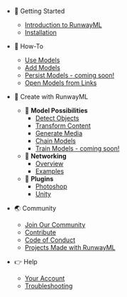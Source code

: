 * 🚀 Getting Started
    * [Introduction to RunwayML](/)
    * [Installation](getting-started/installation.md)

* 🤔 How-To
    * [Use Models](how-to/use-models.md)
    * [Add Models](how-to/import-models.md)
    * [Persist Models - coming soon!]()
    * [Open Models from Links](how-to/web-link.md)

* 🎨 Create with RunwayML
    * 🌱 **Model Possibilities**
        <!-- * [Overview]() -->
        * [Detect Objects](create-with-runwayml/detect.md)
        * [Transform Content](create-with-runwayml/transform.md)
        * [Generate Media](create-with-runwayml/generate.md)
        * [Chain Models](how-to/chain-models-together.md)
        * [Train Models - coming soon!]() 
    * 🤝 **Networking**
        * [Overview](how-to/network.md)
        * [Examples](networking/examples.md)
    * 🔌 **Plugins**
        * [Photoshop](https://github.com/runwayml/RunwayML-for-Photoshop)
        * [Unity](https://github.com/runwayml/RunwayML-for-Unity)

* 🌏 Community
    * [Join Our Community](/?id=join-our-community)
    * [Contribute](/?id=contribute)
    * [Code of Conduct](/?id=code-of-conduct)
    * [Projects Made with RunwayML](https://runwayml.com/madewith)

* 👉 Help
    * [Your Account](https://account.runwayml.com/)
    * [Troubleshooting](https://support.runwayml.com/)

    <!-- * [🔗 Main Website](https://runwayml.com/) -->
    <!-- * [🔗 Video Tutorials](https://www.youtube.com/runwayml) -->
    
    
    

